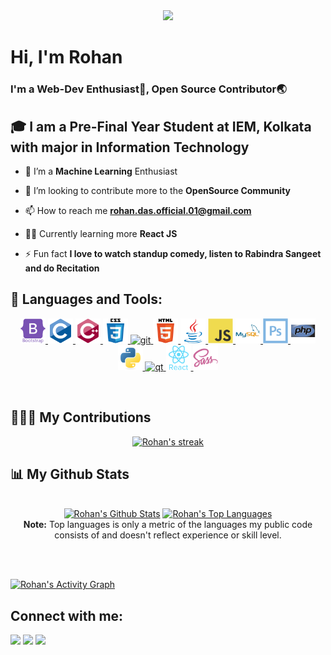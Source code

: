 <div align="center">
    <img src="https://c.tenor.com/4k-pgr5BZv4AAAAd/developer-programmer.gif" width=300>
</div>
<h1>Hi, I'm Rohan</h1>
<h3>I'm a Web-Dev Enthusiast🦾, Open Source Contributor🌏</h3>


## 🎓 I am a Pre-Final Year Student at IEM, Kolkata with major in Information Technology

- 🌱 I’m a **Machine Learning** Enthusiast

- 👯 I’m looking to contribute more to the **OpenSource Community**

- 📫 How to reach me **rohan.das.official.01@gmail.com**

-  👨‍💻 Currently learning more **React JS**

- ⚡ Fun fact **I love to watch standup comedy, listen to Rabindra Sangeet and do Recitation**

## 🚀 Languages and Tools:

<p align="center"> <a href="https://getbootstrap.com" target="_blank" rel="noreferrer"> <img src="https://raw.githubusercontent.com/devicons/devicon/master/icons/bootstrap/bootstrap-plain-wordmark.svg" alt="bootstrap" width="40" height="40"/> </a> <a href="https://www.cprogramming.com/" target="_blank" rel="noreferrer"> <img src="https://raw.githubusercontent.com/devicons/devicon/master/icons/c/c-original.svg" alt="c" width="40" height="40"/> </a> <a href="https://www.w3schools.com/cpp/" target="_blank" rel="noreferrer"> <img src="https://raw.githubusercontent.com/devicons/devicon/master/icons/cplusplus/cplusplus-original.svg" alt="cplusplus" width="40" height="40"/> </a> <a href="https://www.w3schools.com/css/" target="_blank" rel="noreferrer"> <img src="https://raw.githubusercontent.com/devicons/devicon/master/icons/css3/css3-original-wordmark.svg" alt="css3" width="40" height="40"/> </a> <a href="https://git-scm.com/" target="_blank" rel="noreferrer"> <img src="https://www.vectorlogo.zone/logos/git-scm/git-scm-icon.svg" alt="git" width="40" height="40"/> </a> <a href="https://www.w3.org/html/" target="_blank" rel="noreferrer"> <img src="https://raw.githubusercontent.com/devicons/devicon/master/icons/html5/html5-original-wordmark.svg" alt="html5" width="40" height="40"/> </a> <a href="https://www.java.com" target="_blank" rel="noreferrer"> <img src="https://raw.githubusercontent.com/devicons/devicon/master/icons/java/java-original.svg" alt="java" width="40" height="40"/> </a> <a href="https://developer.mozilla.org/en-US/docs/Web/JavaScript" target="_blank" rel="noreferrer"> <img src="https://raw.githubusercontent.com/devicons/devicon/master/icons/javascript/javascript-original.svg" alt="javascript" width="40" height="40"/> </a> <a href="https://www.mysql.com/" target="_blank" rel="noreferrer"> <img src="https://raw.githubusercontent.com/devicons/devicon/master/icons/mysql/mysql-original-wordmark.svg" alt="mysql" width="40" height="40"/> </a> <a href="https://www.photoshop.com/en" target="_blank" rel="noreferrer"> <img src="https://raw.githubusercontent.com/devicons/devicon/master/icons/photoshop/photoshop-line.svg" alt="photoshop" width="40" height="40"/> </a> <a href="https://www.php.net" target="_blank" rel="noreferrer"> <img src="https://raw.githubusercontent.com/devicons/devicon/master/icons/php/php-original.svg" alt="php" width="40" height="40"/> </a> <a href="https://www.python.org" target="_blank" rel="noreferrer"> <img src="https://raw.githubusercontent.com/devicons/devicon/master/icons/python/python-original.svg" alt="python" width="40" height="40"/> </a> <a href="https://www.qt.io/" target="_blank" rel="noreferrer"> <img src="https://upload.wikimedia.org/wikipedia/commons/0/0b/Qt_logo_2016.svg" alt="qt" width="40" height="40"/> </a> <a href="https://reactjs.org/" target="_blank" rel="noreferrer"> <img src="https://raw.githubusercontent.com/devicons/devicon/master/icons/react/react-original-wordmark.svg" alt="react" width="40" height="40"/> </a> <a href="https://sass-lang.com" target="_blank" rel="noreferrer"> <img src="https://raw.githubusercontent.com/devicons/devicon/master/icons/sass/sass-original.svg" alt="sass" width="40" height="40"/> </a> </p>

<br />


## 🧑🏼‍💻 My Contributions

<p align="center">
    <a href="https://github.com/rohan26062001/github-readme-streak-stats">
        <img title="🔥 Get streak stats for your profile at git.io/streak-stats" alt="Rohan's streak" src="https://github-readme-streak-stats.herokuapp.com/?user=rohan26062001&theme=black-ice&hide_border=true&stroke=0000&background=060A0CD0"/>
    </a>
</p>

## 📊 My Github Stats
<p align="center">
  <br/>
    <a href="https://github.com/rohan26062001/github-readme-stats"><img alt="Rohan's Github Stats" src="https://github-readme-stats.vercel.app/api?username=rohan26062001&show_icons=true&count_private=true&theme=react&hide_border=true&bg_color=0D1117" /></a>
  <a href="https://github.com/rohan26062001/github-readme-stats"><img alt="Rohan's Top Languages" src="https://github-readme-stats.vercel.app/api/top-langs/?username=rohan26062001&langs_count=8&count_private=true&layout=compact&theme=react&hide_border=true&bg_color=0D1117" /></a>
  <br/>
  <b>Note:</b> Top languages is only a metric of the languages my public code consists of and doesn't reflect experience or skill level.
</p>

<br/>
<br/>

<a href="https://github.com/rohan26062001/github-readme-activity-graph"><img alt="Rohan's Activity Graph" src="https://activity-graph.herokuapp.com/graph?username=rohan26062001&bg_color=0D1117&color=5BCDEC&line=5BCDEC&point=FFFFFF&hide_border=true" /></a>

## Connect with me:
<p>

<a href = "https://www.linkedin.com/in/rohan-das-3423a5184/"><img src="https://img.icons8.com/fluent/48/000000/linkedin.png"/></a>
<a href = "https://twitter.com/rohanism26"><img src="https://img.icons8.com/fluent/48/000000/twitter.png"/></a>
<a href = "https://www.instagram.com/rohanism26"><img src="https://img.icons8.com/fluent/48/000000/instagram-new.png"/></a>

</p>
